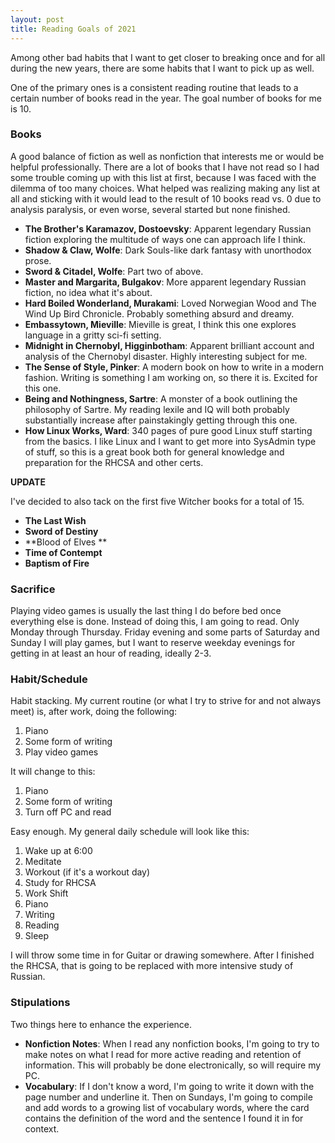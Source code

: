 ```yaml
---
layout: post
title: Reading Goals of 2021
---
```


Among other bad habits that I want to get closer to breaking once and for all during the new years, there are some habits that I want to pick up as well.

One of the primary ones is a consistent reading routine that leads to a certain number of books read in the year.  The goal number of books for me is 10.

### Books

A good balance of fiction as well as nonfiction that interests me or would be helpful professionally.  There are a lot of books that I have not read so I had some trouble coming up with this list at first, because I was faced with the dilemma of too many choices.  What helped was realizing making any list at all and sticking with it would lead to the result of 10 books read vs. 0 due to analysis paralysis, or even worse, several started but none finished.

* **The Brother's Karamazov, Dostoevsky**: Apparent legendary Russian fiction exploring the multitude of ways one can approach life I think.
* **Shadow & Claw, Wolfe**: Dark Souls-like dark fantasy with unorthodox prose.
* **Sword & Citadel, Wolfe**: Part two of above.
* **Master and Margarita, Bulgakov**: More apparent legendary Russian fiction, no idea what it's about.
* **Hard Boiled Wonderland, Murakami**: Loved Norwegian Wood and The Wind Up Bird Chronicle.  Probably something absurd and dreamy.
* **Embassytown, Mieville**: Mieville is great, I think this one explores language in a gritty sci-fi setting.
* **Midnight in Chernobyl, Higginbotham**: Apparent brilliant account and analysis of the Chernobyl disaster.  Highly interesting subject for me.
* **The Sense of Style, Pinker**: A modern book on how to write in a modern fashion.  Writing is something I am working on, so there it is.  Excited for this one.
* **Being and Nothingness, Sartre**: A monster of a book outlining the philosophy of Sartre.  My reading lexile and IQ will both probably substantially increase after painstakingly getting through this one.
* **How Linux Works, Ward**: 340 pages of pure good Linux stuff starting from the basics.  I like Linux and I want to get more into SysAdmin type of stuff, so this is a great book both for general knowledge and preparation for the RHCSA and other certs.

**UPDATE**

I've decided to also tack on the first five Witcher books for a total of 15. 

* **The Last Wish**
* **Sword of Destiny**
* **Blood of Elves **
* **Time of Contempt**
* **Baptism of Fire**

### Sacrifice

Playing video games is usually the last thing I do before bed once everything else is done.  Instead of doing this, I am going to read.  Only Monday through Thursday.  Friday evening and some parts of Saturday and Sunday I will play games, but I want to reserve weekday evenings for getting in at least an hour of reading, ideally 2-3.

### Habit/Schedule

Habit stacking.  My current routine (or what I try to strive for and not always meet) is, after work, doing the following:
1. Piano
2. Some form of writing
3. Play video games

It will change to this:
1. Piano
2. Some form of writing
3. Turn off PC and read

Easy enough.  My general daily schedule will look like this:
1. Wake up at 6:00
2. Meditate
3. Workout (if it's a workout day)
4. Study for RHCSA
5. Work Shift
6. Piano
7. Writing
8. Reading
9. Sleep

I will throw some time in for Guitar or drawing somewhere.  After I finished the RHCSA, that is going to be replaced with more intensive study of Russian.

### Stipulations

Two things here to enhance the experience.

* **Nonfiction Notes**: When I read any nonfiction books, I'm going to try to make notes on what I read for more active reading and retention of information.  This will probably be done electronically, so will require my PC.
* **Vocabulary**: If I don't know a word, I'm going to write it down with the page number and underline it.  Then on Sundays, I'm going to compile and add words to a growing list of vocabulary words, where the card contains the definition of the word and the sentence I found it in for context.
